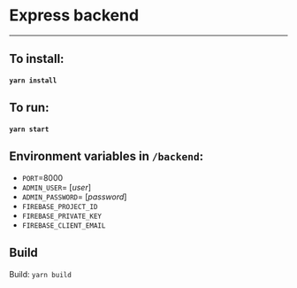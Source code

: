 # Express backend

---

## To install:

#### `yarn install`

## To run:

#### `yarn start`

## Environment variables in `/backend`:

- `PORT`=8000
- `ADMIN_USER`= [_user_]
- `ADMIN_PASSWORD`= [_password_]
- `FIREBASE_PROJECT_ID`
- `FIREBASE_PRIVATE_KEY`
- `FIREBASE_CLIENT_EMAIL`

## Build

Build: `yarn build`
